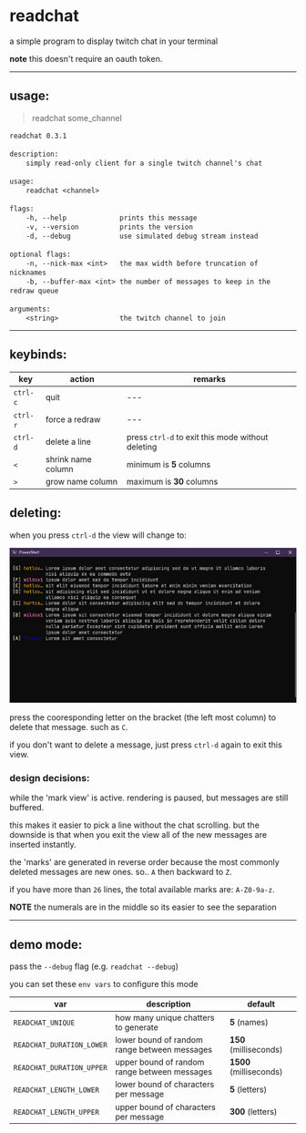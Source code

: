 # readchat

a simple program to display twitch chat in your terminal

**note** this doesn't require an oauth token.

---

## usage:

> readchat some_channel

```
readchat 0.3.1

description:
    simply read-only client for a single twitch channel's chat

usage:
    readchat <channel>

flags:
    -h, --help             prints this message
    -v, --version          prints the version
    -d, --debug            use simulated debug stream instead

optional flags:
    -n, --nick-max <int>   the max width before truncation of nicknames
    -b, --buffer-max <int> the number of messages to keep in the redraw queue

arguments:
    <string>               the twitch channel to join
```

---

## keybinds:

| key      | action             | remarks                                           |
| -------- | ------------------ | ------------------------------------------------- |
| `ctrl-c` | quit               | ---                                               |
| `ctrl-r` | force a redraw     | ---                                               |
| `ctrl-d` | delete a line      | press `ctrl-d` to exit this mode without deleting |
| `<`      | shrink name column | minimum is **5** columns                          |
| `>`      | grow name column   | maximum is **30** columns                         |

## deleting:

when you press `ctrl-d` the view will change to:

![delete-view](./assets/delete-view.png)

press the cooresponding letter on the bracket (the left most column) to delete that message. such as `C`.

if you don't want to delete a message, just press `ctrl-d` again to exit this view.

### design decisions:

while the 'mark view' is active. rendering is paused, but messages are still buffered.

this makes it easier to pick a line without the chat scrolling. but the downside is that when you exit the view all of the new messages are inserted instantly.

the 'marks' are generated in reverse order because the most commonly deleted messages are new ones. so.. `A` then backward to `Z`.

if you have more than `26` lines, the total available marks are: `A-Z0-9a-z`.

**NOTE** the numerals are in the middle so its easier to see the separation

---

## demo mode:

pass the `--debug` flag (e.g. `readchat --debug`)

you can set these `env vars` to configure this mode

| var                       | description                                  | default                 |
| ------------------------- | -------------------------------------------- | ----------------------- |
| `READCHAT_UNIQUE`         | how many unique chatters to generate         | **5** (names)           |
| `READCHAT_DURATION_LOWER` | lower bound of random range between messages | **150** (milliseconds)  |
| `READCHAT_DURATION_UPPER` | upper bound of random range between messages | **1500** (milliseconds) |
| `READCHAT_LENGTH_LOWER`   | lower bound of characters per message        | **5** (letters)         |
| `READCHAT_LENGTH_UPPER`   | upper bound of characters per message        | **300** (letters)       |
